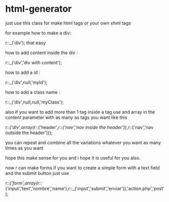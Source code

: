 # html-generator
just use this class for make html tags or your own xhml tags 

for example how to make a div:

r::_('div');  that easy

how to add content inside the div :

r::_('div','div with content');

how to add a id :

r::_('div',null,'myId');

how to add a class name :

r::_('div',null,null,'myClass');

also if you want to add more than 1 tag inside a tag use and array in the content parameter with as many as tags you want like this

r::_('div',array(r::_('header',r::_('nav','nav inside the header')),r::_('nav','nav outside the header')));

you can repeat and combine all the variations whatever you want as many times as you want 

hope this make sense for you and i hope it is useful for you also.

now r can make forms if you want to create a simple form with a text field and the submit button just use

r::_('form',array(r::_('input','text','nombre','name'),r::_('input','submit','enviar')),'action.php','post');



